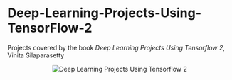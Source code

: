 # Deep-Learning-Projects-Using-TensorFlow-2
Projects covered by the book *Deep Learning Projects Using Tensorflow 2*, Vinita Silaparasetty


<p align="center">
  <img src="https://github.com/user-attachments/assets/0a5d48a8-b95b-420a-96bc-9702d9ca9609" alt="Deep Learning Projects Using Tensorflow 2"/>
</p>
